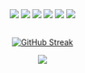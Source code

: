 <div align="center"> 

<img src="https://img.shields.io/badge/Java-007396?style=for-the-badge&logo=JAVA&logoColor=white">
<img src="https://img.shields.io/badge/Spring-6DB33F?style=for-the-badge&logo=SpringBoot&logoColor=white">
<img src="https://img.shields.io/badge/Mybatis-494949?style=for-the-badge&logo=Mybatis&logoColor=white">
<img src="https://img.shields.io/badge/JPA-006600?style=for-the-badge&logo=Spring&logoColor=white"> 
<img src="https://img.shields.io/badge/Gradle-02303A?style=for-the-badge&logo=Gradle&logoColor=white">
<img src="https://img.shields.io/badge/JUnit5-25A162?style=for-the-badge&logo=JUnit5&logoColor=white"><br><br>

[![GitHub Streak](https://github-readme-streak-stats.herokuapp.com/?user=jiwon615&theme=tokyonight)](https://git.io/streak-stats)


![](https://github-profile-summary-cards.vercel.app/api/cards/profile-details?username=jiwon615&theme=nord_dark)

</div>
